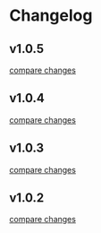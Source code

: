 # Changelog


## v1.0.5

[compare changes](https://github.com/aatrooox/cli-to-electron/compare/v1.0.4...v1.0.5)

## v1.0.4

[compare changes](https://github.com/aatrooox/cli-to-electron/compare/v1.0.3...v1.0.4)

## v1.0.3

[compare changes](https://github.com/aatrooox/cli-to-electron/compare/v1.0.2...v1.0.3)

## v1.0.2

[compare changes](https://github.com/aatrooox/cli-to-electron/compare/v1.0.1...v1.0.2)

